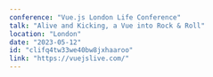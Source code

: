 ```yaml
---
conference: "Vue.js London Life Conference"
talk: "Alive and Kicking, a Vue into Rock & Roll"
location: "London"
date: "2023-05-12"
id: "clifq4tw33we40bw8jxhaaroo"
link: "https://vuejslive.com/"
---
```


